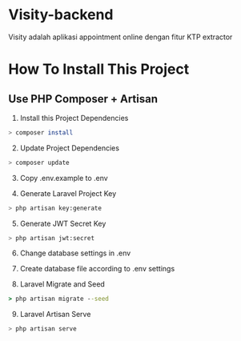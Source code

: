 # Visity-backend
Visity adalah aplikasi appointment online dengan fitur KTP extractor

How To Install This Project
===

Use PHP Composer + Artisan
---

1. Install this Project Dependencies
```bash
> composer install
```

2. Update Project Dependencies
```bash
> composer update
```

3. Copy .env.example to .env

4. Generate Laravel Project Key
```bash
> php artisan key:generate
```

5. Generate JWT Secret Key
```bash
> php artisan jwt:secret
```

6. Change database settings in .env  

7. Create database file according to .env settings

8. Laravel Migrate and Seed
```cmd
> php artisan migrate --seed
```

9. Laravel Artisan Serve
```bash
> php artisan serve
```
